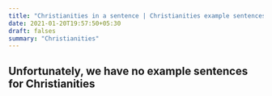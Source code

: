 ```yaml
---
title: "Christianities in a sentence | Christianities example sentences"
date: 2021-01-20T19:57:50+05:30
draft: falses
summary: "Christianities"
---
```

## Unfortunately, we have no example sentences for Christianities                 
